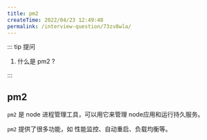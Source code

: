 ```yaml
---
title: pm2
createTime: 2022/04/23 12:49:48
permalink: /interview-question/73zv8wla/
---
```


::: tip 提问

1. 什么是 pm2 ?

:::

## pm2

`pm2` 是 node 进程管理工具，可以用它来管理 node应用和运行持久服务。

`pm2` 提供了很多功能，如 性能监控、自动重启、负载均衡等。
